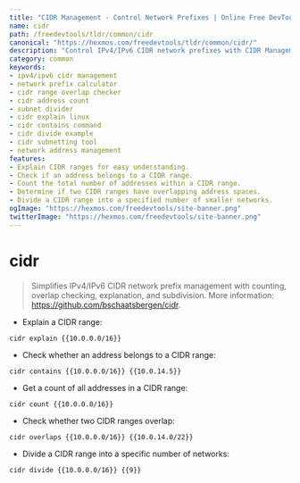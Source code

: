 ```yaml
---
title: "CIDR Management - Control Network Prefixes | Online Free DevTools by Hexmos"
name: cidr
path: /freedevtools/tldr/common/cidr
canonical: "https://hexmos.com/freedevtools/tldr/common/cidr/"
description: "Control IPv4/IPv6 CIDR network prefixes with CIDR Management. Simplify counting, overlap checking, and subdivision tasks. Free online tool, no registration required."
category: common
keywords:
- ipv4/ipv6 cidr management
- network prefix calculator
- cidr range overlap checker
- cidr address count
- subnet divider
- cidr explain linux
- cidr contains command
- cidr divide example
- cidr subnetting tool
- network address management
features:
- Explain CIDR ranges for easy understanding.
- Check if an address belongs to a CIDR range.
- Count the total number of addresses within a CIDR range.
- Determine if two CIDR ranges have overlapping address spaces.
- Divide a CIDR range into a specified number of smaller networks.
ogImage: "https://hexmos.com/freedevtools/site-banner.png"
twitterImage: "https://hexmos.com/freedevtools/site-banner.png"
---
```


# cidr

> Simplifies IPv4/IPv6 CIDR network prefix management with counting, overlap checking, explanation, and subdivision.
> More information: <https://github.com/bschaatsbergen/cidr>.

- Explain a CIDR range:

`cidr explain {{10.0.0.0/16}}`

- Check whether an address belongs to a CIDR range:

`cidr contains {{10.0.0.0/16}} {{10.0.14.5}}`

- Get a count of all addresses in a CIDR range:

`cidr count {{10.0.0.0/16}}`

- Check whether two CIDR ranges overlap:

`cidr overlaps {{10.0.0.0/16}} {{10.0.14.0/22}}`

- Divide a CIDR range into a specific number of networks:

`cidr divide {{10.0.0.0/16}} {{9}}`
